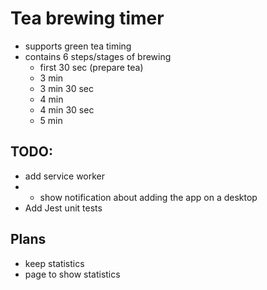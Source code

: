 # Tea brewing timer
* supports green tea timing
* contains 6 steps/stages of brewing
    * first 30 sec (prepare tea)
    * 3 min
    * 3 min 30 sec
    * 4 min
    * 4 min 30 sec
    * 5 min

## TODO:
* add service worker
* * show notification about adding the app on a desktop
* Add Jest unit tests

## Plans
* keep statistics
* page to show statistics
